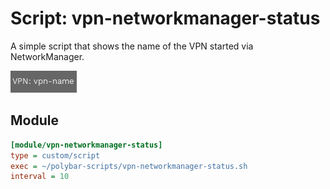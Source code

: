 # Script: vpn-networkmanager-status

A simple script that shows the name of the VPN started via NetworkManager.

![vpn-networkmanager-status](screenshots/1.png)


## Module

```ini
[module/vpn-networkmanager-status]
type = custom/script
exec = ~/polybar-scripts/vpn-networkmanager-status.sh
interval = 10
```
